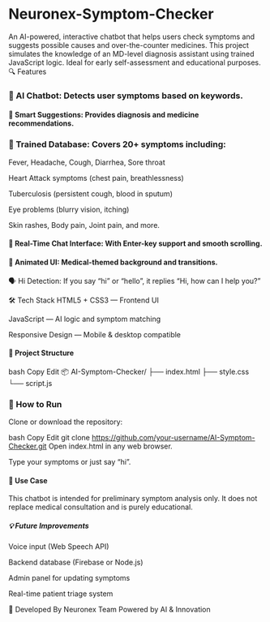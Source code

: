 # Neuronex-Symptom-Checker
An AI-powered, interactive chatbot that helps users check symptoms and suggests possible causes and over-the-counter medicines. This project simulates the knowledge of an MD-level diagnosis assistant using trained JavaScript logic. Ideal for early self-assessment and educational purposes.
🔍 Features
### 🤖 AI Chatbot: Detects user symptoms based on keywords.

#### 💊 Smart Suggestions: Provides diagnosis and medicine recommendations.

### 🧠 Trained Database: Covers 20+ symptoms including:

Fever, Headache, Cough, Diarrhea, Sore throat

Heart Attack symptoms (chest pain, breathlessness)

Tuberculosis (persistent cough, blood in sputum)

Eye problems (blurry vision, itching)

Skin rashes, Body pain, Joint pain, and more.

#### 💬 Real-Time Chat Interface: With Enter-key support and smooth scrolling.

#### 🎨 Animated UI: Medical-themed background and transitions.

🗣️ Hi Detection: If you say “hi” or “hello”, it replies “Hi, how can I help you?”

🛠️ Tech Stack
HTML5 + CSS3 — Frontend UI

JavaScript — AI logic and symptom matching

Responsive Design — Mobile & desktop compatible

#### 📁 Project Structure
bash
Copy
Edit
📦 AI-Symptom-Checker/
├── index.html
├── style.css
└── script.js


### 🚀 How to Run
Clone or download the repository:

bash
Copy
Edit
git clone https://github.com/your-username/AI-Symptom-Checker.git
Open index.html in any web browser.

Type your symptoms or just say “hi”.


#### 📌 Use Case
This chatbot is intended for preliminary symptom analysis only. It does not replace medical consultation and is purely educational.

##### 💡 Future Improvements
Voice input (Web Speech API)

Backend database (Firebase or Node.js)

Admin panel for updating symptoms

Real-time patient triage system

🙌 Developed By
Neuronex Team
Powered by AI & Innovation

